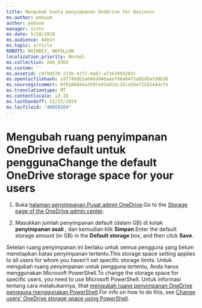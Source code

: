 ```yaml
---
title: Mengubah kuota penyimpanan OneDrive for Business
ms.author: pebaum
author: pebaum
manager: scotv
ms.date: 5/18/2018
ms.audience: Admin
ms.topic: article
ROBOTS: NOINDEX, NOFOLLOW
localization_priority: Normal
ms.collection: Adm_O365
ms.custom: ''
ms.assetid: c8f0d578-272b-41f2-8a67-af363969203c
ms.openlocfilehash: cd774b8b5a046d946aeefd6a0473a05d8afd9b36
ms.sourcegitcommit: 0f0186044a3597e42ad14c32ca58e7224344dcfa
ms.translationtype: MT
ms.contentlocale: id-ID
ms.lasthandoff: 12/15/2019
ms.locfileid: "40050204"
---
```

# <a name="change-the-default-onedrive-storage-space-for-your-users"></a><span data-ttu-id="63bf6-102">Mengubah ruang penyimpanan OneDrive default untuk pengguna</span><span class="sxs-lookup"><span data-stu-id="63bf6-102">Change the default OneDrive storage space for your users</span></span>

1. <span data-ttu-id="63bf6-103">Buka [halaman penyimpanan Pusat admin OneDrive](https://admin.onedrive.com/?v=StorageSettings).</span><span class="sxs-lookup"><span data-stu-id="63bf6-103">Go to the [Storage page of the OneDrive admin center](https://admin.onedrive.com/?v=StorageSettings).</span></span>
    
2. <span data-ttu-id="63bf6-104">Masukkan jumlah penyimpanan default (dalam GB) di kotak **penyimpanan asali** , dan kemudian klik **Simpan**.</span><span class="sxs-lookup"><span data-stu-id="63bf6-104">Enter the default storage amount (in GB) in the **Default storage** box, and then click **Save**.</span></span>
    
<span data-ttu-id="63bf6-105">Setelan ruang penyimpanan ini berlaku untuk semua pengguna yang belum menetapkan batas penyimpanan tertentu.</span><span class="sxs-lookup"><span data-stu-id="63bf6-105">This storage space setting applies to all users for whom you haven't set specific storage limits.</span></span> <span data-ttu-id="63bf6-106">Untuk mengubah ruang penyimpanan untuk pengguna tertentu, Anda harus menggunakan Microsoft PowerShell.</span><span class="sxs-lookup"><span data-stu-id="63bf6-106">To change the storage space for specific users, you need to use Microsoft PowerShell.</span></span> <span data-ttu-id="63bf6-107">Untuk informasi tentang cara melakukannya, lihat [mengubah ruang penyimpanan OneDrive pengguna menggunakan PowerShell](https://go.microsoft.com/fwlink/?linkid=866402).</span><span class="sxs-lookup"><span data-stu-id="63bf6-107">For info on how to do this, see [Change users' OneDrive storage space using PowerShell](https://go.microsoft.com/fwlink/?linkid=866402).</span></span>
  

